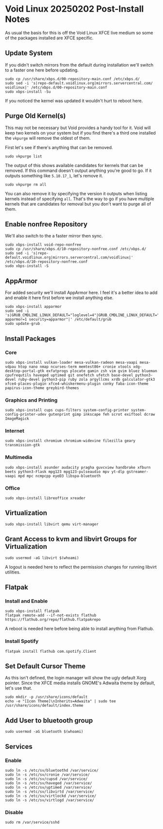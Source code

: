 # Void Linux 20250202 Post-Install Notes

As usual the basis for this is off the Void Linux XFCE live medium so some of
the packages installed are XFCE specific.

## Update System

If you didn't switch mirrors from the default during installation we'll
switch to a faster one here before updating.

```console
sudo cp /usr/share/xbps.d/00-repository-main.conf /etc/xbps.d/
sudo sed -i 's|repo-default.voidlinux.org|mirrors.servercentral.com/            voidlinux|' /etc/xbps.d/00-repository-main.conf
sudo xbps-install -Su
```

If you noticed the kernel was updated it wouldn't hurt to reboot here.

## Purge Old Kernel(s)

This may not be necessary but Void provides a handy tool for it. Void will
keep two kernels on your system but if you find there's a third one installed
the `vkpurge` will remove the oldest of them.

First let's see if there's anything that can be removed.

```console
sudo vkpurge list
```

The output of this shows available candidates for kernels that can be removed.
If this command doesn't output anything you're good to go. If it outputs
something like `5.10.17_1`, let's remove it.

```console
sudo vkpurge rm all
```

You can also remove it by specifying the version it outputs when listing
kernels instead of specifying `all`. That's the way to go if you have
multiple kernels that are candidates for removal but you don't want to purge
all of them.

## Enable nonfree Repository

We'll also switch to the a faster mirror then sync.

```console
sudo xbps-install void-repo-nonfree
sudo cp /usr/share/xbps.d/10-repository-nonfree.conf /etc/xbps.d/
sudo sed -i 's|repo-default.voidlinux.org|mirrors.servercentral.com/voidlinux|' /etc/xbps.d/10-repository-nonfree.conf
sudo xbps-install -S
```

## AppArmor

For added security we'll install AppArmor here. I feel it's a better idea to
add and enable it here first before we install anything else.

```console
sudo xbps-install apparmor
sudo sed -i 's|GRUB_CMDLINE_LINUX_DEFAULT="loglevel=4"|GRUB_CMDLINE_LINUX_DEFAULT="loglevel=4 apparmor=1 security=apparmor"|' /etc/default/grub
sudo update-grub
```

## Install Packages

### Core

```console
sudo xbps-install vulkan-loader mesa-vulkan-radeon mesa-vaapi mesa-vdpau htop nano nmap ncurses-term memtest86+ cronie xtools xdg-desktop-portal-gtk exfatprogs plocate gamin zsh vim gvim bluez blueman cpufrequtils haveged uptimed git onefetch ufetch base-devel python3-devel ruby-devel python3-pip ruby zola argyllcms xrdb galculator-gtk3 xfce4-places-plugin xfce4-whiskermenu-plugin conky faba-icon-theme papirus-icon-theme greybird-themes
```

### Graphics and Printing

```console
sudo xbps-install cups cups-filters system-config-printer system-config-printer-udev gutenprint gimp inkscape feh scrot exiftool dcraw ImageMagick
```

### Internet

```console
sudo xbps-install chromium chromium-widevine filezilla geary transmission-gtk
```

### Multimedia

```console
sudo xbps-install asunder audacity pragha guvcview handbrake xfburn beets python3-Flask mpg123 mpg123-pulseaudio mpv yt-dlp gstreamer-vaapi mpd mpc ncmpcpp eyeD3 libspa-bluetooth
```

### Office

```console
sudo xbps-install libreoffice xreader
```

## Virtualization

```console
sudo xbps-install libvirt qemu virt-manager
```

## Grant Access to kvm and libvirt Groups for Virtualization

```console
sudo usermod -aG libvirt $(whoami)
```

A logout is needed here to reflect the permission changes for running libvirt
utilities.

## Flatpak

### Install and Enable

```console
sudo xbps-install flatpak
flatpak remote-add --if-not-exists flathub https://flathub.org/repo/flathub.flatpakrepo
```

A reboot is needed here before being able to install anything from Flathub.

### Install Spotify

```console
flatpak install flathub com.spotify.Client
```

## Set Default Cursor Theme

As this isn't defined, the login manager will show the ugly default Xorg
pointer. Since the XFCE media installs GNOME's Adwaita theme by default, let's
use that.

```console
sudo mkdir -p /usr/share/icons/default
echo -e "[Icon Theme]\nInherits=Adwaita" | sudo tee /usr/share/icons/default/index.theme
```

## Add User to bluetooth group

```console
sudo usermod -aG bluetooth $(whoami)
```

## Services

### Enable

```console
sudo ln -s /etc/sv/bluetoothd /var/service/
sudo ln -s /etc/sv/cronie /var/service/
sudo ln -s /etc/sv/cupsd /var/service/
sudo ln -s /etc/sv/haveged /var/service/
sudo ln -s /etc/sv/uptimed /var/service/
sudo ln -s /etc/sv/libvirtd /var/service/
sudo ln -s /etc/sv/virtlockd /var/service/
sudo ln -s /etc/sv/virtlogd /var/service/
```

### Disable

```console
sudo rm /var/service/sshd
```
